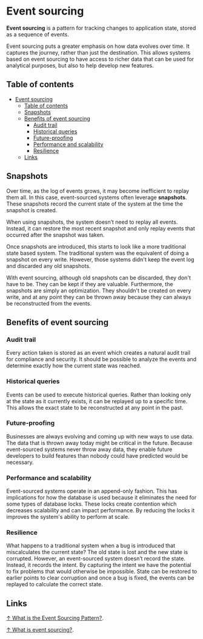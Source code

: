 # Event sourcing

**Event sourcing** is a pattern for tracking changes to application state, stored as a sequence of events.

Event sourcing puts a greater emphasis on how data evolves over time. It captures the journey, rather than just the destination. This allows systems based on event sourcing to have access to richer data that can be used for analytical purposes, but also to help develop new features.

## Table of contents

- [Event sourcing](#event-sourcing)
  - [Table of contents](#table-of-contents)
  - [Snapshots](#snapshots)
  - [Benefits of event sourcing](#benefits-of-event-sourcing)
    - [Audit trail](#audit-trail)
    - [Historical queries](#historical-queries)
    - [Future-proofing](#future-proofing)
    - [Performance and scalability](#performance-and-scalability)
    - [Resilience](#resilience)
  - [Links](#links)

## Snapshots

Over time, as the log of events grows, it may become inefficient to replay them all. In this case, event-sourced systems often leverage **snapshots**. These snapshots record the current state of the system at the time the snapshot is created.

When using snapshots, the system doesn’t need to replay all events. Instead, it can restore the most recent snapshot and only replay events that occurred after the snapshot was taken.

Once snapshots are introduced, this starts to look like a more traditional state based system. The traditional system was the equivalent of doing a snapshot on every write. However, those systems didn't keep the event log and discarded any old snapshots.

With event sourcing, although old snapshots can be discarded, they don't have to be. They can be kept if they are valuable. Furthermore, the snapshots are simply an optimization. They shouldn't be created on every write, and at any point they can be thrown away because they can always be reconstructed from the events.

## Benefits of event sourcing

### Audit trail

Every action taken is stored as an event which creates a natural audit trail for compliance and security. It should be possible to analyze the events and determine exactly how the current state was reached.

### Historical queries

Events can be used to execute historical queries. Rather than looking only at the state as it currently exists, it can be replayed up to a specific time. This allows the exact state to be reconstructed at any point in the past.

### Future-proofing

Businesses are always evolving and coming up with new ways to use data. The data that is thrown away today might be critical in the future. Because event-sourced systems never throw away data, they enable future developers to build features than nobody could have predicted would be necessary.

### Performance and scalability

Event-sourced systems operate in an append-only fashion. This has implications for how the database is used because it eliminates the need for some types of database locks. These locks create contention which decreases scalability and can impact performance. By reducing the locks it improves the system's ability to perform at scale.

### Resilience

What happens to a traditional system when a bug is introduced that miscalculates the current state? The old state is lost and the new state is corrupted. However, an event-sourced system doesn’t record the state. Instead, it records the intent. By capturing the intent we have the potential to fix problems that would otherwise be impossible. State can be restored to earlier points to clear corruption and once a bug is fixed, the events can be replayed to calculate the correct state.

## Links

[↑ What is the Event Sourcing Pattern?](https://www.youtube.com/watch?v=wPwD9CQAGsk).

[↑ What is event sourcing?](https://www.confluent.io/learn/event-sourcing).
